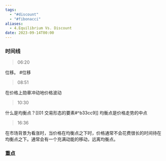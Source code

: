 ```yaml
---
tags:
  - "#discount"
  - "#fibonacci"
aliases:
  - 4.Equilibrium Vs. Discount
date: 2023-09-14T00:00
---
```


### 时间线
> 06:20

位移。 #位移

> 08:51

在价格上勋章冲动地价格波动

> 10:30

什么是均衡点？[[01 交易形态的要素#^b33cc9]]
均衡点是价格走势的中点

> 16:36

在市场背景为看涨时，当价格在均衡点之下时，价格通常不会花费很长的时间待在均衡点之下。通常会有一个充满动能的移动，远离均衡点。

### 重点
